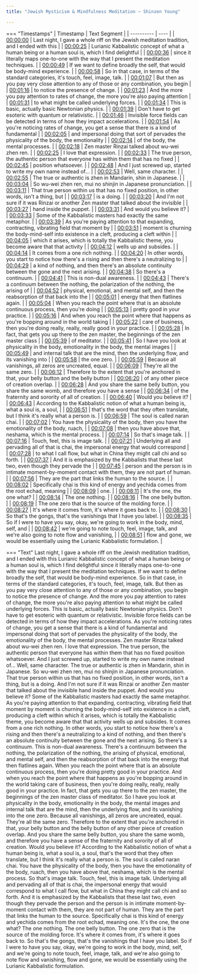 ```yaml
---
title: "Jewish Mysticism & Mindfulness Meditation ~ Shinzen Young"

---
```

=== "Timestamps"
    | Timestamp | Text Segment |
    | ---------- | ----  |
    | [00:00:00](https://www.youtube.com/watch?v=ZfNdNA580yk&t=0) |  Last night, I gave a whole riff on the Jewish meditation tradition, and I ended with this |
    | [00:00:25](https://www.youtube.com/watch?v=ZfNdNA580yk&t=25) |  Lurianic Kabbalistic concept of what a human being or a human soul is, which I find delightful |
    | [00:00:36](https://www.youtube.com/watch?v=ZfNdNA580yk&t=36) |  since it literally maps one-to-one with the way that I present the meditation techniques. |
    | [00:00:49](https://www.youtube.com/watch?v=ZfNdNA580yk&t=49) |  If we want to define broadly the self, that would be body-mind experience. |
    | [00:00:58](https://www.youtube.com/watch?v=ZfNdNA580yk&t=58) |  So in that case, in terms of the standard categories, it's touch, feel, image, talk. |
    | [00:01:07](https://www.youtube.com/watch?v=ZfNdNA580yk&t=67) |  But then as you pay very close attention to any of those or any combination, you begin |
    | [00:01:16](https://www.youtube.com/watch?v=ZfNdNA580yk&t=76) |  to notice the presence of change. |
    | [00:01:23](https://www.youtube.com/watch?v=ZfNdNA580yk&t=83) |  And the more you pay attention to rates of change, the more you're also paying attention |
    | [00:01:31](https://www.youtube.com/watch?v=ZfNdNA580yk&t=91) |  to what might be called underlying forces. |
    | [00:01:34](https://www.youtube.com/watch?v=ZfNdNA580yk&t=94) |  This is basic, actually basic Newtonian physics. |
    | [00:01:39](https://www.youtube.com/watch?v=ZfNdNA580yk&t=99) |  Don't have to get esoteric with quantum or relativistic. |
    | [00:01:46](https://www.youtube.com/watch?v=ZfNdNA580yk&t=106) |  Invisible force fields can be detected in terms of how they impact accelerations. |
    | [00:01:54](https://www.youtube.com/watch?v=ZfNdNA580yk&t=114) |  As you're noticing rates of change, you get a sense that there is a kind of fundamental |
    | [00:02:05](https://www.youtube.com/watch?v=ZfNdNA580yk&t=125) |  and impersonal doing that sort of pervades the physicality of the body, the emotionality |
    | [00:02:14](https://www.youtube.com/watch?v=ZfNdNA580yk&t=134) |  of the body, the mental processes. |
    | [00:02:18](https://www.youtube.com/watch?v=ZfNdNA580yk&t=138) |  Zen master Rinzai talked about wu-wei zhen ren. |
    | [00:02:25](https://www.youtube.com/watch?v=ZfNdNA580yk&t=145) |  I love that expression. |
    | [00:02:33](https://www.youtube.com/watch?v=ZfNdNA580yk&t=153) |  The true person, the authentic person that everyone has within them that has no fixed |
    | [00:02:45](https://www.youtube.com/watch?v=ZfNdNA580yk&t=165) |  position whatsoever. |
    | [00:02:48](https://www.youtube.com/watch?v=ZfNdNA580yk&t=168) |  And I just screwed up, started to write my own name instead of... |
    | [00:02:53](https://www.youtube.com/watch?v=ZfNdNA580yk&t=173) |  Well, same character. |
    | [00:02:55](https://www.youtube.com/watch?v=ZfNdNA580yk&t=175) |  The true or authentic is zhen in Mandarin, shin in Japanese. |
    | [00:03:04](https://www.youtube.com/watch?v=ZfNdNA580yk&t=184) |  So wu-wei zhen ren, mui no shinjin in Japanese pronunciation. |
    | [00:03:11](https://www.youtube.com/watch?v=ZfNdNA580yk&t=191) |  That true person within us that has no fixed position, in other words, isn't a thing, but |
    | [00:03:17](https://www.youtube.com/watch?v=ZfNdNA580yk&t=197) |  is a doing. |
    | [00:03:20](https://www.youtube.com/watch?v=ZfNdNA580yk&t=200) |  And I'm not sure if it was Rinzai or another Zen master that talked about the invisible |
    | [00:03:27](https://www.youtube.com/watch?v=ZfNdNA580yk&t=207) |  hand inside the puppet. |
    | [00:03:31](https://www.youtube.com/watch?v=ZfNdNA580yk&t=211) |  And would you believe it? |
    | [00:03:33](https://www.youtube.com/watch?v=ZfNdNA580yk&t=213) |  Some of the Kabbalistic masters had exactly the same metaphor. |
    | [00:03:39](https://www.youtube.com/watch?v=ZfNdNA580yk&t=219) |  As you're paying attention to that expanding, contracting, vibrating field that moment by |
    | [00:03:51](https://www.youtube.com/watch?v=ZfNdNA580yk&t=231) |  moment is churning the body-mind-self into existence in a cleft, producing a cleft within |
    | [00:04:05](https://www.youtube.com/watch?v=ZfNdNA580yk&t=245) |  which it arises, which is totally the Kabbalistic theme, you become aware that that activity |
    | [00:04:12](https://www.youtube.com/watch?v=ZfNdNA580yk&t=252) |  wells up and subsides. |
    | [00:04:14](https://www.youtube.com/watch?v=ZfNdNA580yk&t=254) |  It comes from a one rich nothing. |
    | [00:04:20](https://www.youtube.com/watch?v=ZfNdNA580yk&t=260) |  In other words, you start to notice how there's a rising and then there's a neutralizing to |
    | [00:04:29](https://www.youtube.com/watch?v=ZfNdNA580yk&t=269) |  a kind of nothing, and then there's an absolute continuity between the gone and the next arising. |
    | [00:04:38](https://www.youtube.com/watch?v=ZfNdNA580yk&t=278) |  So there's a continuum. |
    | [00:04:41](https://www.youtube.com/watch?v=ZfNdNA580yk&t=281) |  This is non-dual awareness. |
    | [00:04:43](https://www.youtube.com/watch?v=ZfNdNA580yk&t=283) |  There's a continuum between the nothing, the polarization of the nothing, the arising of |
    | [00:04:52](https://www.youtube.com/watch?v=ZfNdNA580yk&t=292) |  physical, emotional, and mental self, and then the reabsorption of that back into the |
    | [00:05:01](https://www.youtube.com/watch?v=ZfNdNA580yk&t=301) |  energy that then flatlines again. |
    | [00:05:04](https://www.youtube.com/watch?v=ZfNdNA580yk&t=304) |  When you reach the point where that is an absolute continuous process, then you're doing |
    | [00:05:13](https://www.youtube.com/watch?v=ZfNdNA580yk&t=313) |  pretty good in your practice. |
    | [00:05:16](https://www.youtube.com/watch?v=ZfNdNA580yk&t=316) |  And when you reach the point where that happens as you're bopping around in the world taking |
    | [00:05:22](https://www.youtube.com/watch?v=ZfNdNA580yk&t=322) |  care of business, then you're doing really, really, really good in your practice. |
    | [00:05:28](https://www.youtube.com/watch?v=ZfNdNA580yk&t=328) |  In fact, that gets you up there to the zen master, the beginnings of the zen master class |
    | [00:05:39](https://www.youtube.com/watch?v=ZfNdNA580yk&t=339) |  of meditator. |
    | [00:05:41](https://www.youtube.com/watch?v=ZfNdNA580yk&t=341) |  So I have you look at physicality in the body, emotionality in the body, the mental images |
    | [00:05:49](https://www.youtube.com/watch?v=ZfNdNA580yk&t=349) |  and internal talk that are the mind, then the underlying flow, and its vanishing into |
    | [00:05:58](https://www.youtube.com/watch?v=ZfNdNA580yk&t=358) |  the one zero. |
    | [00:05:59](https://www.youtube.com/watch?v=ZfNdNA580yk&t=359) |  Because all vanishings, all zeros are uncreated, equal. |
    | [00:06:09](https://www.youtube.com/watch?v=ZfNdNA580yk&t=369) |  They're all the same zero. |
    | [00:06:12](https://www.youtube.com/watch?v=ZfNdNA580yk&t=372) |  Therefore to the extent that you're anchored in that, your belly button and the belly button |
    | [00:06:20](https://www.youtube.com/watch?v=ZfNdNA580yk&t=380) |  of any other piece of creation overlap. |
    | [00:06:28](https://www.youtube.com/watch?v=ZfNdNA580yk&t=388) |  And you share the same belly button, you share the same womb, and therefore you have a sense |
    | [00:06:34](https://www.youtube.com/watch?v=ZfNdNA580yk&t=394) |  of the fraternity and sorority of all of creation. |
    | [00:06:40](https://www.youtube.com/watch?v=ZfNdNA580yk&t=400) |  Would you believe it? |
    | [00:06:43](https://www.youtube.com/watch?v=ZfNdNA580yk&t=403) |  According to the Kabbalistic notion of what a human being is, what a soul is, a soul, |
    | [00:06:51](https://www.youtube.com/watch?v=ZfNdNA580yk&t=411) |  that's the word that they often translate, but I think it's really what a person is. |
    | [00:06:59](https://www.youtube.com/watch?v=ZfNdNA580yk&t=419) |  The soul is called naran chai. |
    | [00:07:02](https://www.youtube.com/watch?v=ZfNdNA580yk&t=422) |  You have the physicality of the body, then you have the emotionality of the body, ruach, |
    | [00:07:08](https://www.youtube.com/watch?v=ZfNdNA580yk&t=428) |  then you have above that, neshama, which is the mental process. |
    | [00:07:14](https://www.youtube.com/watch?v=ZfNdNA580yk&t=434) |  So that's image talk. |
    | [00:07:16](https://www.youtube.com/watch?v=ZfNdNA580yk&t=436) |  Touch, feel, this is image talk. |
    | [00:07:21](https://www.youtube.com/watch?v=ZfNdNA580yk&t=441) |  Underlying all and pervading all of that is chai, the impersonal energy that would correspond |
    | [00:07:28](https://www.youtube.com/watch?v=ZfNdNA580yk&t=448) |  to what I call flow, but what in China they might call chi and so forth. |
    | [00:07:37](https://www.youtube.com/watch?v=ZfNdNA580yk&t=457) |  And it is emphasized by the Kabbalists that these last two, even though they pervade the |
    | [00:07:45](https://www.youtube.com/watch?v=ZfNdNA580yk&t=465) |  person and the person is in intimate moment-by-moment contact with them, they are not part of human. |
    | [00:07:56](https://www.youtube.com/watch?v=ZfNdNA580yk&t=476) |  They are the part that links the human to the source. |
    | [00:08:02](https://www.youtube.com/watch?v=ZfNdNA580yk&t=482) |  Specifically chai is this kind of energy and yechida comes from the root echad, meaning |
    | [00:08:09](https://www.youtube.com/watch?v=ZfNdNA580yk&t=489) |  one. |
    | [00:08:11](https://www.youtube.com/watch?v=ZfNdNA580yk&t=491) |  It's the one, the one what? |
    | [00:08:14](https://www.youtube.com/watch?v=ZfNdNA580yk&t=494) |  The one nothing. |
    | [00:08:16](https://www.youtube.com/watch?v=ZfNdNA580yk&t=496) |  The one belly button. |
    | [00:08:19](https://www.youtube.com/watch?v=ZfNdNA580yk&t=499) |  The one zero that is the source of the molding force. |
    | [00:08:27](https://www.youtube.com/watch?v=ZfNdNA580yk&t=507) |  It's where it comes from, it's where it goes back to. |
    | [00:08:30](https://www.youtube.com/watch?v=ZfNdNA580yk&t=510) |  So that's the gongs, that's the vanishings that I have you label. |
    | [00:08:35](https://www.youtube.com/watch?v=ZfNdNA580yk&t=515) |  So if I were to have you say, okay, we're going to work in the body, mind, self, and |
    | [00:08:42](https://www.youtube.com/watch?v=ZfNdNA580yk&t=522) |  we're going to note touch, feel, image, talk, and we're also going to note flow and vanishing, |
    | [00:08:51](https://www.youtube.com/watch?v=ZfNdNA580yk&t=531) |  flow and gone, we would be essentially using the Lurianic Kabbalistic formulation. |

=== "Text"
     Last night, I gave a whole riff on the Jewish meditation tradition, and I ended with this Lurianic Kabbalistic concept of what a human being or a human soul is, which I find delightful since it literally maps one-to-one with the way that I present the meditation techniques. If we want to define broadly the self, that would be body-mind experience. So in that case, in terms of the standard categories, it's touch, feel, image, talk. But then as you pay very close attention to any of those or any combination, you begin to notice the presence of change. And the more you pay attention to rates of change, the more you're also paying attention to what might be called underlying forces. This is basic, actually basic Newtonian physics. Don't have to get esoteric with quantum or relativistic. Invisible force fields can be detected in terms of how they impact accelerations. As you're noticing rates of change, you get a sense that there is a kind of fundamental and impersonal doing that sort of pervades the physicality of the body, the emotionality of the body, the mental processes. Zen master Rinzai talked about wu-wei zhen ren. I love that expression. The true person, the authentic person that everyone has within them that has no fixed position whatsoever. And I just screwed up, started to write my own name instead of... Well, same character. The true or authentic is zhen in Mandarin, shin in Japanese. So wu-wei zhen ren, mui no shinjin in Japanese pronunciation. That true person within us that has no fixed position, in other words, isn't a thing, but is a doing. And I'm not sure if it was Rinzai or another Zen master that talked about the invisible hand inside the puppet. And would you believe it? Some of the Kabbalistic masters had exactly the same metaphor. As you're paying attention to that expanding, contracting, vibrating field that moment by moment is churning the body-mind-self into existence in a cleft, producing a cleft within which it arises, which is totally the Kabbalistic theme, you become aware that that activity wells up and subsides. It comes from a one rich nothing. In other words, you start to notice how there's a rising and then there's a neutralizing to a kind of nothing, and then there's an absolute continuity between the gone and the next arising. So there's a continuum. This is non-dual awareness. There's a continuum between the nothing, the polarization of the nothing, the arising of physical, emotional, and mental self, and then the reabsorption of that back into the energy that then flatlines again. When you reach the point where that is an absolute continuous process, then you're doing pretty good in your practice. And when you reach the point where that happens as you're bopping around in the world taking care of business, then you're doing really, really, really good in your practice. In fact, that gets you up there to the zen master, the beginnings of the zen master class of meditator. So I have you look at physicality in the body, emotionality in the body, the mental images and internal talk that are the mind, then the underlying flow, and its vanishing into the one zero. Because all vanishings, all zeros are uncreated, equal. They're all the same zero. Therefore to the extent that you're anchored in that, your belly button and the belly button of any other piece of creation overlap. And you share the same belly button, you share the same womb, and therefore you have a sense of the fraternity and sorority of all of creation. Would you believe it? According to the Kabbalistic notion of what a human being is, what a soul is, a soul, that's the word that they often translate, but I think it's really what a person is. The soul is called naran chai. You have the physicality of the body, then you have the emotionality of the body, ruach, then you have above that, neshama, which is the mental process. So that's image talk. Touch, feel, this is image talk. Underlying all and pervading all of that is chai, the impersonal energy that would correspond to what I call flow, but what in China they might call chi and so forth. And it is emphasized by the Kabbalists that these last two, even though they pervade the person and the person is in intimate moment-by-moment contact with them, they are not part of human. They are the part that links the human to the source. Specifically chai is this kind of energy and yechida comes from the root echad, meaning one. It's the one, the one what? The one nothing. The one belly button. The one zero that is the source of the molding force. It's where it comes from, it's where it goes back to. So that's the gongs, that's the vanishings that I have you label. So if I were to have you say, okay, we're going to work in the body, mind, self, and we're going to note touch, feel, image, talk, and we're also going to note flow and vanishing, flow and gone, we would be essentially using the Lurianic Kabbalistic formulation.